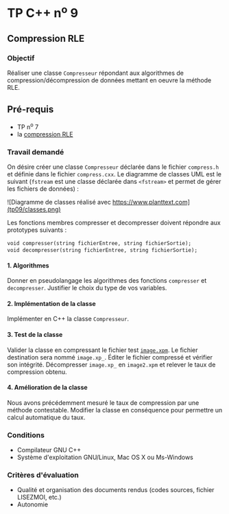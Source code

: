 # TP C++ n<sup>o</sup> 9

## Compression RLE
### Objectif
Réaliser une classe `Compresseur` répondant aux algorithmes de compression/décompression de données mettant en oeuvre la méthode RLE.

## Pré-requis
- TP n<sup>o</sup> 7
- la [compression RLE](tp09/rle.md)

### Travail demandé

On désire créer une classe `Compresseur` déclarée dans le fichier `compress.h` et définie dans le fichier `compress.cxx`.
Le diagramme de classes UML est le suivant (`fstream` est une classe déclarée dans `<fstream>` et permet de gérer les fichiers de données) :

![Diagramme de classes réalisé avec https://www.planttext.com](tp09/classes.png)

Les fonctions membres compresser et decompresser doivent répondre aux prototypes suivants :

````
void compresser(string fichierEntree, string fichierSortie);
void decompresser(string fichierEntree, string fichierSortie);
````
			
#### 1. Algorithmes
Donner en pseudolangage les algorithmes des fonctions `compresser` et `decompresser`. Justifier le choix du type de vos variables.

#### 2. Implémentation de la classe
Implémenter en C++ la classe `Compresseur`.

#### 3. Test de la classe
Valider la classe en compressant le fichier test [`image.xpm`](tp09/image.xpm). Le fichier destination sera nommé `image.xp_`. Éditer le fichier compressé et vérifier son intégrité. Décompresser `image.xp_` en `image2.xpm` et relever le taux de compression obtenu.

#### 4. Amélioration de la classe
Nous avons précédemment mesuré le taux de compression par une méthode contestable. Modifier la classe en conséquence pour permettre un calcul automatique du taux.


### Conditions
*   Compilateur GNU C++
*   Système d'exploitation GNU/Linux, Mac OS X ou Ms-Windows

### Critères d'évaluation
*   Qualité et organisation des documents rendus (codes sources, fichier LISEZMOI, etc.)
*   Autonomie
